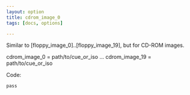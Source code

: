 ```yaml
---
layout: option
title: cdrom_image_0
tags: [docs, options]

---
```


Similar to [floppy_image_0]..[floppy_image_19], but for CD-ROM images.

  cdrom_image_0 = path/to/cue_or_iso
  ...
  cdrom_image_19 = path/to/cue_or_iso

Code:

    pass
